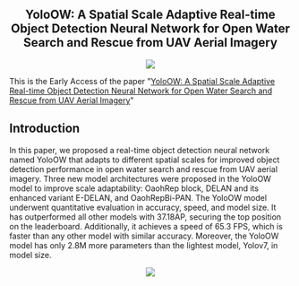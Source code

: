 <h2 align="center">YoloOW: A Spatial Scale Adaptive Real-time Object Detection Neural Network for Open Water Search and Rescue from UAV Aerial Imagery</h2>
<div align="center">
  <img src="https://github.com/Xjh-UCAS/YoloOW/assets/95291196/27599265-43ff-4470-bf73-7e5b7222d4ac">
</div>

This is the Early Access of the paper "[YoloOW: A Spatial Scale Adaptive Real-time Object Detection Neural Network for Open Water Search and Rescue from UAV Aerial Imagery](https://ieeexplore.ieee.org/document/10517350)"

## Introduction
In this paper, we proposed a real-time object detection neural network named YoloOW that adapts to different spatial scales for improved object detection performance in open water search and rescue from UAV aerial imagery. Three new model architectures were proposed in the YoloOW model to improve scale adaptability: OaohRep block, DELAN and its enhanced variant E-DELAN, and OaohRepBi-PAN. The YoloOW model underwent quantitative evaluation in accuracy, speed, and model size. It has outperformed all other models with 37.18AP, securing the top position on the leaderboard. Additionally, it achieves a speed of 65.3 FPS, which is faster than any other model with similar accuracy. Moreover, the YoloOW model has only 2.8M more parameters than the lightest model, Yolov7, in model size.
<div align="center">
  <img src="https://github.com/Xjh-UCAS/YoloOW/assets/95291196/cfe89235-d8e5-44e9-8b7f-3082ff8df498">
</div>
